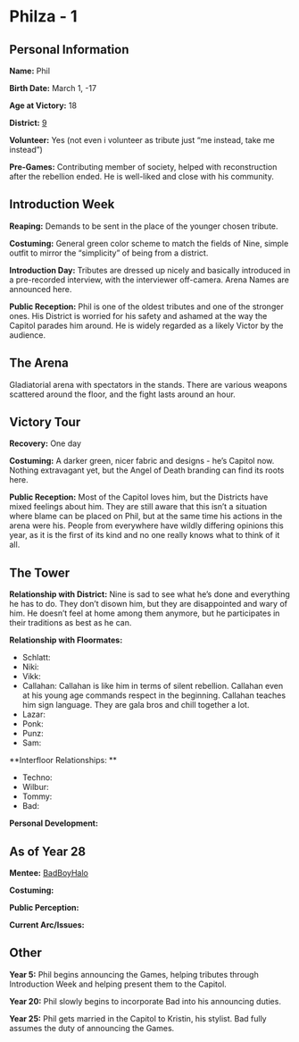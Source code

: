 # Philza - 1

## Personal Information
**Name:** Phil

**Birth Date:** March 1, -17

**Age at Victory:** 18

**District:** [9](Worldbuilding/Districts/district9.md)

**Volunteer:** Yes (not even i volunteer as tribute just “me instead, take me instead”)

**Pre-Games:** Contributing member of society, helped with reconstruction after the rebellion ended. He is well-liked and close with his community.

## Introduction Week
**Reaping:** Demands to be sent in the place of the younger chosen tribute.

**Costuming:** General green color scheme to match the fields of Nine, simple outfit to mirror the “simplicity” of being from a district.

**Introduction Day:** Tributes are dressed up nicely and basically introduced in a pre-recorded interview, with the interviewer off-camera. Arena Names are announced here.

**Public Reception:** Phil is one of the oldest tributes and one of the stronger ones. His District is worried for his safety and ashamed at the way the Capitol parades him around. He is widely regarded as a likely Victor by the audience.

## The Arena
Gladiatorial arena with spectators in the stands. There are various weapons scattered around the floor, and the fight lasts around an hour.

## Victory Tour
**Recovery:** One day

**Costuming:** A darker green, nicer fabric and designs - he’s Capitol now. Nothing extravagant yet, but the Angel of Death branding can find its roots here.

**Public Reception:** Most of the Capitol loves him, but the Districts have mixed feelings about him. They are still aware that this isn’t a situation where blame can be placed on Phil, but at the same time his actions in the arena were his. People from everywhere have wildly differing opinions this year, as it is the first of its kind and no one really knows what to think of it all.

## The Tower
**Relationship with District:** Nine is sad to see what he’s done and everything he has to do. They don’t disown him, but they are disappointed and wary of him. He doesn’t feel at home among them anymore, but he participates in their traditions as best as he can.

**Relationship with Floormates:** 
- Schlatt: 
- Niki: 
- Vikk:
- Callahan: Callahan is like him in terms of silent rebellion. Callahan even at his young age commands respect in the beginning. Callahan teaches him sign language. They are gala bros and chill together a lot.
- Lazar: 
- Ponk: 
- Punz: 
- Sam: 

**Interfloor Relationships: **
- Techno: 
- Wilbur: 
- Tommy:
- Bad: 

**Personal Development:**

## As of Year 28
**Mentee:** [BadBoyHalo](Characters/floor2/BadBoyHalo)

**Costuming:**

**Public Perception:**

**Current Arc/Issues:**

## Other
**Year 5:** Phil begins announcing the Games, helping tributes through Introduction Week and helping present them to the Capitol. 

**Year 20:** Phil slowly begins to incorporate Bad into his announcing duties.

**Year 25:** Phil gets married in the Capitol to Kristin, his stylist. Bad fully assumes the duty of announcing the Games.

